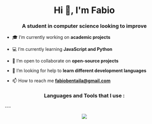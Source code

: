 <h1 align="center">Hi 👋, I'm Fabio</h1>
<h3 align="center">A student in computer science looking to improve</h3>

- 🎓 I’m currently working on **academic projects**

- 💻 I’m currently learning **JavaScript and Python**

- 👯 I’m open to collaborate on **open-source projects**

- 🤝 I’m looking for help to **learn different development languages**

- 📫 How to reach me **fabiobentaila@gmail.com**


<h3 align="center">Languages and Tools that I use :</h3>
---
<p align="center">
  <a href="https://skillicons.dev">
    <img src="https://skillicons.dev/icons?i=c,php,js,git,docker,gradle,maven,html,css,java,jquery,linux,md,postman,py,vscode"/>
  </a>
</p>
